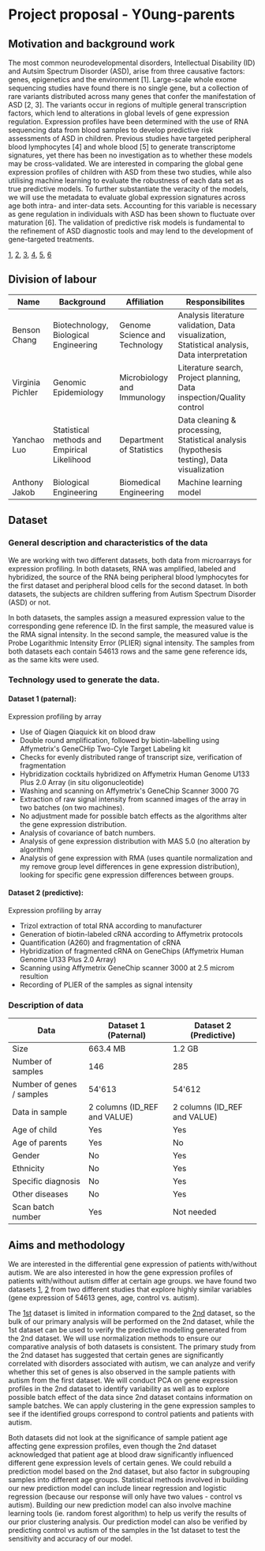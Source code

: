 # Project proposal - Y0ung-parents

## Motivation and background work

The most common neurodevelopmental disorders, Intellectual Disability (ID) and Autsim Spectrum Disorder (ASD), arise from three causative factors: genes, epigenetics and the environment [1]. Large-scale whole exome sequencing studies have found there is no single gene, but a collection of rare variants distributed across many genes that confer the manifestation of ASD [2, 3]. The variants occur in regions of multiple general transcription factors, which lend to alterations in global levels of gene expression regulation. Expression profiles have been determined with the use of RNA sequencing data from blood samples to develop predictive risk assessments of ASD in children.  Previous studies have targeted peripheral blood lymphocytes [4] and whole blood [5] to generate transcriptome signatures, yet there has been no investigation as to whether these models may be cross-validated.  We are interested in comparing the global gene expression profiles of children with ASD from these two studies, while also utilising machine learning to evaluate the robustness of each data set as true predictive models. To further substantiate the veracity of the models, we will use the metadata to evaluate global expression signatures across age both intra- and inter-data sets.  Accounting for this variable is necessary as gene regulation in individuals with ASD has been shown to fluctuate over maturation [6]. The validation of predictive risk models is fundamental to the refinement of ASD diagnostic tools and may lend to the development of gene-targeted treatments.

[1](https://www.ncbi.nlm.nih.gov/pmc/articles/PMC4185273/?_escaped_fragment_=po=0.241546), [2](https://www.ncbi.nlm.nih.gov/pmc/articles/PMC4185273/?_escaped_fragment_=po=0.241546#R5),  [3](https://www.ncbi.nlm.nih.gov/pmc/articles/PMC4185273/?_escaped_fragment_=po=0.241546#R116),  [4](https://www.ncbi.nlm.nih.gov/pmc/articles/PMC3040743/), [5](https://journals.plos.org/plosone/article?id=10.1371/journal.pone.0049475), [6](https://journals.plos.org/plosgenetics/article?id=10.1371/journal.pgen.1002592)


## Division of labour 

| Name | Background | Affiliation | Responsibilites | 
| ------------- | ------------- | ------------- | ------------- |
| Benson Chang | Biotechnology, Biological Engineering | Genome Science and Technology |  Analysis literature validation, Data visualization, Statistical analysis, Data interpretation |
| Virginia Pichler |  Genomic Epidemiology| Microbiology and Immunology | Literature search, Project planning, Data inspection/Quality control |
| Yanchao Luo | Statistical methods and Empirical Likelihood | Department of Statistics | Data cleaning & processing, Statistical analysis (hypothesis testing), Data visualization | 
| Anthony Jakob | Biological Engineering | Biomedical Engineering | Machine learning model |

## Dataset

### General description and characteristics of the data

We are working with two different datasets, both data from microarrays for expression profiling.
In both datasets, RNA was amplified, labeled and hybridized, the source of the RNA being peripheral blood lymphocytes for the first dataset and peripheral blood cells for the second dataset.
In both datasets, the subjects are children suffering from Autism Spectrum Disorder (ASD) or not.

In both datasets, the samples assign a measured expression value to the corresponding gene reference ID.
In the first sample, the measured value is the RMA signal intensity.
In the second sample, the measured value is the Probe Logarithmic Intensity Error (PLIER) signal intensity.
The samples from both datasets each contain 54613 rows and the same gene reference ids, as the same kits were used.


### Technology used to generate the data.

#### Dataset 1 (paternal): 
Expression profiling by array
- Use of Qiagen Qiaquick kit on blood draw
- Double round amplification, followed by biotin-labelling using Affymetrix's GeneCHip Two-Cyle Target Labeling kit
- Checks for evenly distributed range of transcript size, verification of fragmentation
- Hybridization cocktails hybridized on Affymetrix Human Genome U133 Plus 2.0 Array (in situ oligonucleotide)
- Washing and scanning on Affymetrix's GeneChip Scanner 3000 7G
- Extraction of raw signal intensity from scanned images of the array in two batches (on two machines).
- No adjustment made for possible batch effects as the algorithms alter the gene expression distribution.
- Analysis of covariance of batch numbers.
- Analysis of gene expression distribution with MAS 5.0 (no alteration by algorithm)
- Analysis of gene expression with RMA (uses quantile normalization and my remove group level differences in gene expression distribution), looking for specific gene expression differences between groups.

#### Dataset 2 (predictive):
Expression profiling by array
- Trizol extraction of total RNA according to manufacturer
- Generation of biotin-labeled cRNA according to Affymetrix protocols
- Quantification (A260) and fragmentation of cRNA
- Hybridization of fragmented cRNA on GeneChips (Affymetrix Human Genome U133 Plus 2.0 Array)
- Scanning using Affymetrix GeneChip scanner 3000 at 2.5 microm resultion
- Recording of PLIER of the samples as signal intensity

### Description of data

| Data | Dataset 1 (Paternal) | Dataset 2 (Predictive) |
| ---- | -------------------- | ---------------------- |
| Size | 663.4 MB 			  | 1.2 GB				   |
| Number of samples | 146	  | 285					   |
| Number of genes / samples | 54'613 | 54'612		   |
| Data in sample | 2 columns (ID_REF and VALUE) | 2 columns (ID_REF and VALUE) |
| Age of child | Yes		  | Yes 				   |
| Age of parents | Yes		  | No 					   |
| Gender | No		  		  | Yes 				   |
| Ethnicity | No			  | Yes					   |
| Specific diagnosis | No	  | Yes 				   |
| Other diseases | No		  | Yes					   |
| Scan batch number | Yes     | Not needed			   |

## Aims and methodology

We are interested in the differential gene expression of patients with/without autism. We are also interested in how the gene expression profiles of patients with/without autism differ at certain age groups. we have found two datasets [1](https://www.ncbi.nlm.nih.gov/geo/query/acc.cgi?acc=GSE25507), [2](https://www.ncbi.nlm.nih.gov/geo/query/acc.cgi?acc=GSE18123) from two different studies that explore highly similar variables (gene expression of 54613 genes, age, control vs. autism).

The [1st](https://www.ncbi.nlm.nih.gov/geo/query/acc.cgi?acc=GSE25507) dataset is limited in information compared to the [2nd](https://www.ncbi.nlm.nih.gov/geo/query/acc.cgi?acc=GSE18123) dataset, so the bulk of our primary analysis will be performed on the 2nd dataset, while the 1st dataset can be used to verify the predictive modelling generated from the 2nd dataset. We will use normalization methods to ensure our comparative analysis of both datasets is consistent. The primary study from the 2nd dataset has suggested that certain genes are significantly correlated with disorders associated with autism, we can analyze and verify whether this set of genes is also observed in the sample patients with autism from the first dataset. We will conduct PCA on gene expression profiles in the 2nd dataset to identify variability as well as to explore possible batch effect of the data since 2nd dataset contains information on sample batches. We can apply clustering in the gene expression samples to see if the identified groups correspond to control patients and patients with autism.

Both datasets did not look at the significance of sample patient age affecting gene expression profiles, even though the 2nd dataset acknowledged that patient age at blood draw significantly influenced different gene expression levels of certain genes. We could rebuild a prediction model based on the 2nd dataset, but also factor in subgrouping samples into different age groups. Statistical methods involved in building our new prediction model can include linear regression and logistic regression (because our response will only have two values - control vs autism). Building our new prediction model can also involve machine learning tools (ie. random forest algorithm) to help us verify the results of our prior clustering analysis. Our prediction model can also be verified by predicting control vs autism of the samples in the 1st dataset to test the sensitivity and accuracy of our model.
